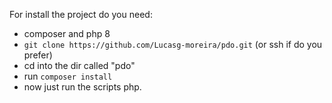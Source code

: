 For install the project do you need:
 - composer and php 8
 - ```git clone https://github.com/Lucasg-moreira/pdo.git``` (or ssh if do you prefer)
 - cd into the dir called "pdo"
 - run ```composer install```
 - now just run the scripts php.